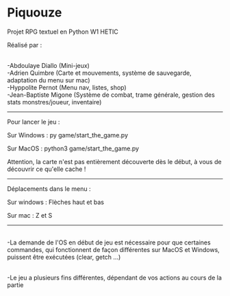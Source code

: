 # Piquouze
Projet RPG textuel en Python W1 HETIC

Réalisé par :

<br /> -Abdoulaye Diallo        (Mini-jeux)
<br /> -Adrien Quimbre          (Carte et mouvements, système de sauvegarde, adaptation du menu sur mac)
<br /> -Hyppolite Pernot        (Menu nav, listes, shop)
<br /> -Jean-Baptiste Migone    (Système de combat, trame générale, gestion des stats monstres/joueur, inventaire)
______________________________________

Pour lancer le jeu :

Sur Windows :
    py game/start_the_game.py

Sur MacOS : 
    python3 game/start_the_game.py


Attention, la carte n'est pas entièrement découverte dès le début, à vous de découvrir ce qu'elle cache !
______________________________________

Déplacements dans le menu :

Sur windows :
   Flèches haut et bas

Sur mac :
   Z et S
______________________________________
<br /> -La demande de l'OS en début de jeu est nécessaire pour que certaines commandes, qui fonctionnent de façon différentes sur MacOS et Windows, puissent être exécutées (clear, getch ...)

<br /> -Le jeu a plusieurs fins différentes, dépendant de vos actions au cours de la partie
